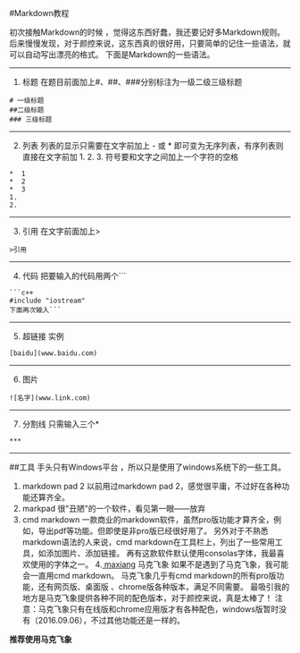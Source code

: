 #Markdown教程

初次接触Markdown的时候 ，觉得这东西好蠢，我还要记好多Markdown规则。后来慢慢发现，对于颜控来说，这东西真的很好用，只要简单的记住一些语法，就可以自动写出漂亮的格式。
下面是Markdown的一些语法。

-----

 1. 标题
 在题目前面加上#、##、###分别标注为一级二级三级标题
```
# 一级标题
##二级标题
### 三级标题
```
---
 2. 列表
列表的显示只需要在文字前加上 - 或 * 即可变为无序列表，有序列表则直接在文字前加 1. 2. 3. 符号要和文字之间加上一个字符的空格
```
*  1
*  2
*  3
1. 
2. 
```
***
3. 引用
在文字前面加上>
```
>引用
```
***
4. 代码
把要输入的代码用两个```
```
```c++ 
#include "iostream"
下面再次输入```
```
***
5. 超链接
实例
```
[baidu](www.baidu.com)
```
***
6. 图片
```
![名字](www.link.com)
```
***
7. 分割线
只需输入三个*
```
***
```

***
##工具
手头只有Windows平台 ，所以只是使用了windows系统下的一些工具。
1. markdown pad 2
以前用过markdown pad 2，感觉很平庸，不过好在各种功能还算齐全。
2. markpad
很"丑陋"的一个软件，看见第一眼——放弃
3. cmd markdown
一款商业的markdown软件，虽然pro版功能才算齐全，例如，导出pdf等功能。但即使是非pro版已经很好用了。
另外对于不熟悉markdown语法的人来说，cmd markdown在工具栏上，列出了一些常用工具，如添加图片、添加链接。
再有这款软件默认使用consolas字体，我最喜欢使用的字体之一。
4.[ maxiang](https://maxiang.io/)
马克飞象
如果不是遇到了马克飞象，我可能会一直用cmd markdown。
马克飞象几乎有cmd markdown的所有pro版功能，还有网页版、桌面版 、chrome版各种版本，满足不同需要。
最吸引我的地方是马克飞象提供各种不同的配色版本，对于颜控来说，真是太棒了！
注意：马克飞象只有在线版和chrome应用版才有各种配色，windows版暂时没有（2016.09.06），不过其他功能还是一样的。

**推荐使用马克飞象**